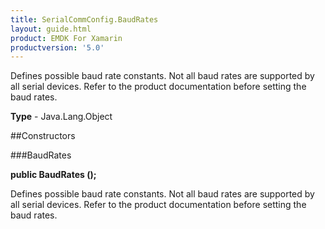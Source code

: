 ```yaml
---
title: SerialCommConfig.BaudRates
layout: guide.html
product: EMDK For Xamarin 
productversion: '5.0' 
---
```

Defines possible baud rate constants. Not all baud rates are supported by all serial devices. Refer to the product documentation before setting the baud rates.

**Type** - Java.Lang.Object

##Constructors

###BaudRates

**public BaudRates ();**

Defines possible baud rate constants. Not all baud rates are supported by all serial devices. Refer to the product documentation before setting the baud rates.

